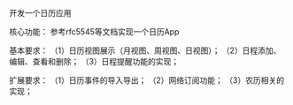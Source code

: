开发一个日历应用


核心功能：
参考rfc5545等文档实现一个日历App


基本要求：
    （1）日历视图展示（月视图、周视图、日视图）；
    （2）日程添加、编辑、查看和删除；
    （3）日程提醒功能的实现；


扩展要求：
    （1）日历事件的导入导出；
    （2）网络订阅功能；
    （3）农历相关的实现；
